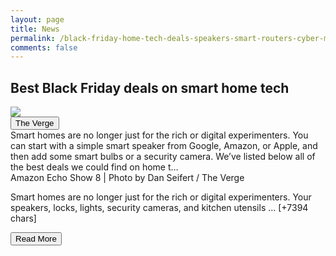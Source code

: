 ```yaml
---
layout: page
title: News
permalink: /black-friday-home-tech-deals-speakers-smart-routers-cyber-monday
comments: false
---
```


<div class="row">
<div class="col-12">
<h2>Best Black Friday deals on smart home tech</h2>
</div>
</div>
<div class="row">
<div class="col-12">
<img src="https://cdn.vox-cdn.com/thumbor/C9n3DtCXJFXHHaqPKOThmkV5gZM=/0x146:2040x1214/fit-in/1200x630/cdn.vox-cdn.com/uploads/chorus_asset/file/19407238/dseifert_191123_3810_0005.jpg">
</div>
</div>
<div class="row">
<div class="col-12 mt-2">
<button type="button" class="btn btn-outline-info">The Verge</button>
</div>
</div>
<div class="row">
<div class="col-12">
<div>Smart homes are no longer just for the rich or digital experimenters. You can start with a simple smart speaker from Google, Amazon, or Apple, and then add some smart bulbs or a security camera. We’ve listed below all of the best deals we could find on home t…</div>
</div>
</div>
<div class="row">
<div class="col-12">
<div>Amazon Echo Show 8 | Photo by Dan Seifert / The Verge

 

 Smart homes are no longer just for the rich or digital experimenters. Your speakers, locks, lights, security cameras, and kitchen utensils … [+7394 chars]</div>
</div>
</div>
<div class="row">
<div class="col-12 text-center">
<a href="https://www.theverge.com/21594526/black-friday-home-tech-deals-speakers-smart-routers-cyber-monday">
<button type="button" class="btn btn-info">Read More</button>
</a>
</div>
</div>
